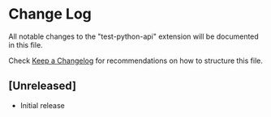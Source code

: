 # Change Log

All notable changes to the "test-python-api" extension will be documented in this file.

Check [Keep a Changelog](http://keepachangelog.com/) for recommendations on how to structure this file.

## [Unreleased]

- Initial release